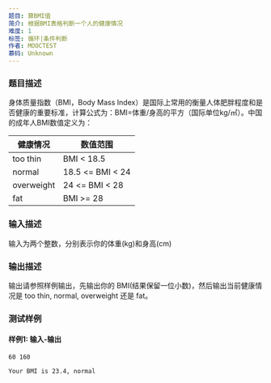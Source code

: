```yaml
---
题目: 算BMI值
简介: 根据BMI表格判断一个人的健康情况
难度: 1
标签: 循环|条件判断
作者: MOOCTEST
慕码: Unknown
---
```


### 题目描述

身体质量指数（BMI，Body Mass Index）是国际上常用的衡量人体肥胖程度和是否健康的重要标准，计算公式为：BMI=体重/身高的平方（国际单位kg/㎡）。中国的成年人BMI数值定义为：

| 健康情况   | 数值范围         |
| ---------- | ---------------- |
| too thin   | BMI < 18.5       |
| normal     | 18.5 <= BMI < 24 |
| overweight | 24 <= BMI < 28   |
| fat        | BMI >= 28        |

### 输入描述

输入为两个整数，分别表示你的体重(kg)和身高(cm)

### 输出描述

输出请参照样例输出，先输出你的 BMI(结果保留一位小数)，然后输出当前健康情况是 too thin, normal, overweight 还是 fat。

### 测试样例

#### 样例1: 输入-输出

```
60 160
```

```
Your BMI is 23.4, normal
```

